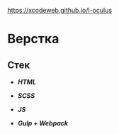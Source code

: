 https://xcodeweb.github.io/l-oculus

# Верстка

## Стек

- **_HTML_**

- **_SCSS_**

- **_JS_**

- **_Gulp + Webpack_**